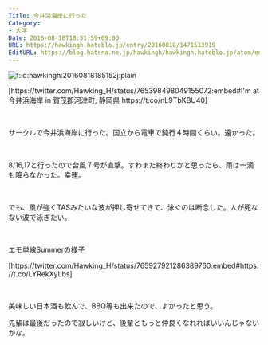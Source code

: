 ```yaml
---
Title: 今井浜海岸に行った
Category:
- 大学
Date: 2016-08-18T18:51:59+09:00
URL: https://hawkingh.hateblo.jp/entry/20160818/1471513919
EditURL: https://blog.hatena.ne.jp/hawkingh/hawkingh.hateblo.jp/atom/entry/10328749687179734712
---
```


<p><img class="hatena-fotolife" title="f:id:hawkingh:20160818185152j:plain" src="https://cdn-ak.f.st-hatena.com/images/fotolife/h/hawkingh/20160818/20160818185152.jpg" alt="f:id:hawkingh:20160818185152j:plain" /></p>
<p>[https://twitter.com/Hawking_H/status/765398498049155072:embed#I'm at 今井浜海岸 in 賀茂郡河津町, 静岡県 https://t.co/nL9TbKBU40]</p>
<p> </p>
<p>サークルで今井浜海岸に行った。国立から電車で鈍行４時間くらい。遠かった。</p>
<p> </p>
<p>8/16,17と行ったので台風７号が直撃。すわまた終わりかと思ったら、雨は一滴も降らなかった。幸運。</p>
<p> </p>
<p>でも、風が強くTASみたいな波が押し寄せてきて、泳ぐのは断念した。人が死なない波で泳ぎたい。</p>
<p> </p>
<p>エモ単線Summerの様子</p>
<p>[https://twitter.com/Hawking_H/status/765927921286389760:embed#https://t.co/LYRekXyLbs]</p>
<p> </p>
<p>美味しい日本酒も飲んで、BBQ等も出来たので、よかったと思う。</p>
<p>先輩は最後だったので寂しいけど、後輩ともっと仲良くなれればいいんじゃないかな。</p>
